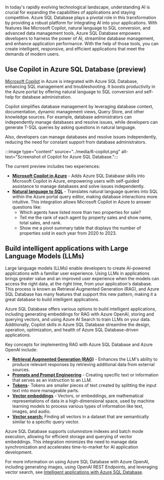 In today's rapidly evolving technological landscape, understanding AI is crucial for expanding the capabilities of applications and staying competitive. Azure SQL Database plays a pivotal role in this transformation by providing a robust platform for integrating AI into your applications. With features like Microsoft Copilot, natural language to SQL conversion, and advanced data management tools, Azure SQL Database empowers developers to harness the power of AI, streamline database management, and enhance application performance. With the help of those tools, you can create intelligent, responsive, and efficient applications that meet the demands of modern users.

## Use Copilot in Azure SQL Database (preview)

[Microsoft Copilot](/azure/azure-sql/copilot/copilot-azure-sql-overview) in Azure is integrated with Azure SQL Database, enhancing SQL management and troubleshooting. It boosts productivity in the Azure portal by offering natural language to SQL conversion and self-help for database administration.

Copilot simplifies database management by leveraging database context, documentation, dynamic management views, Query Store, and other knowledge sources. For example, database administrators can independently manage databases and resolve issues, while developers can generate T-SQL queries by asking questions in natural language.

Also, developers can manage databases and resolve issues independently, reducing the need for constant support from database administrators.

:::image type="content" source="../media/6-copilot.png" alt-text="Screenshot of Copilot for Azure SQL Database.":::

The current preview includes two experiences:

- [**Microsoft Copilot in Azure**](/azure/azure-sql/copilot/copilot-azure-sql-overview) -  Adds Azure SQL Database skills into Microsoft Copilot in Azure, empowering users with self-guided assistance to manage databases and solve issues independently.
- [**Natural language to SQL**](/azure/azure-sql/copilot/query-editor-natural-language-to-sql-copilot) -  Translates natural language queries into SQL within the Azure portal query editor, making database interactions more intuitive. This integration allows Microsoft Copilot in Azure to answer questions like:
    - Which agents have listed more than two properties for sale?
    - Tell me the rank of each agent by property sales and show name, total sales, and rank.
    - Show me a pivot summary table that displays the number of properties sold in each year from 2020 to 2023.

## Build intelligent applications with Large Language Models (LLMs)

Large language models (LLMs) enable developers to create AI-powered applications with a familiar user experience. Using LLMs in applications brings greater value and an improved user experience when the models can access the right data, at the right time, from your application's database. This process is known as Retrieval Augmented Generation (RAG), and Azure SQL Database has many features that support this new pattern, making it a great database to build intelligent applications.

Azure SQL Database offers various options to build intelligent applications, including generating embeddings for RAG with Azure OpenAI, storing and querying vectors, and using Azure AI Search to train LLMs on your data. Additionally, Copilot skills in Azure SQL Database streamline the design, operation, optimization, and health of Azure SQL Database-driven applications.

Key concepts for implementing RAG with Azure SQL Database and Azure OpenAI include:

- [**Retrieval Augmented Generation (RAG)**](/azure/ai-studio/concepts/retrieval-augmented-generation) - Enhances the LLM's ability to produce relevant responses by retrieving additional data from external sources.
- [**Prompts and Prompt Engineering**](/azure/ai-services/openai/concepts/prompt-engineering) - Creating specific text or information that serves as an instruction to an LLM.
- [**Tokens**](/azure/ai-services/openai/quotas-limits)- Tokens are smaller pieces of text created by splitting the input text into more manageable parts.
- [**Vector embeddings**](/azure/cosmos-db/gen-ai/vector-embeddings) - Vectors, or embeddings, are mathematical representations of data in a high-dimensional space, used by machine learning models to process various types of information like text, images, and audio.
- [**Vector search:**](/azure/search/vector-search-overview) Finding all vectors in a dataset that are semantically similar to a specific query vector.

Azure SQL Database supports columnstore indexes and batch mode execution, allowing for efficient storage and querying of vector embeddings. This integration minimizes the need to manage data synchronization and accelerates time-to-market for AI application development.

For more information on using Azure SQL Database with Azure OpenAI, including generating images, using OpenAI REST Endpoints, and leveraging vector search, see [Intelligent applications with Azure SQL Database](/azure/azure-sql/database/ai-artificial-intelligence-intelligent-applications).
